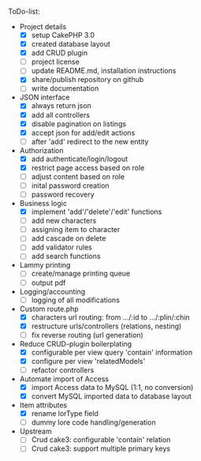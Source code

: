 ToDo-list:
 - Project details
   - [x] setup CakePHP 3.0
   - [x] created database layout
   - [x] add CRUD plugin
   - [ ] project license
   - [ ] update README.md, installation instructions
   - [x] share/publish repository on github
   - [ ] write documentation
 - JSON interface
   - [x] always return json
   - [x] add all controllers
   - [x] disable pagination on listings
   - [x] accept json for add/edit actions
   - [ ] after 'add' redirect to the new entity
 - Authorization
   - [x] add authenticate/login/logout
   - [x] restrict page access based on role
   - [ ] adjust content based on role
   - [ ] inital password creation
   - [ ] password recovery
 - Business logic
   - [x] implement 'add'/'delete'/'edit' functions
   - [ ] add new characters
   - [ ] assigning item to character
   - [ ] add cascade on delete
   - [ ] add validator rules
   - [ ] add search functions
 - Lammy printing
   - [ ] create/manage printing queue
   - [ ] output pdf
 - Logging/accounting
   - [ ] logging of all modifications
 - Custom route.php
   - [x] characters url routing: from .../:id to .../:plin/:chin
   - [x] restructure urls/controllers (relations, nesting)
   - [ ] fix reverse routing (url generation)
 - Reduce CRUD-plugin boilerplating
   - [x] configurable per view query 'contain' information
   - [x] configure per view 'relatedModels'
   - [ ] refactor controllers
 - Automate import of Access
   - [x] import Access data to MySQL (1:1, no conversion)
   - [x] convert MySQL imported data to database layout
 - Item attributes
   - [x] rename lorType field
   - [ ] dummy lore code handling/generation
 - Upstream
   - [ ] Crud cake3: configurable 'contain' relation
   - [ ] Crud cake3: support multiple primary keys
